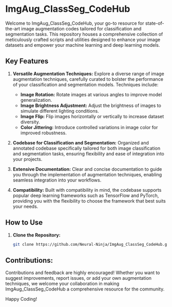 # ImgAug_ClassSeg_CodeHub

Welcome to ImgAug_ClassSeg_CodeHub, your go-to resource for state-of-the-art image augmentation codes tailored for classification and segmentation tasks. This repository houses a comprehensive collection of meticulously crafted scripts and utilities designed to enhance your image datasets and empower your machine learning and deep learning models.

## Key Features

1. **Versatile Augmentation Techniques:** Explore a diverse range of image augmentation techniques, carefully curated to bolster the performance of your classification and segmentation models. Techniques include:
   - **Image Rotation:** Rotate images at various angles to improve model generalization.
   - **Image Brightness Adjustment:** Adjust the brightness of images to simulate different lighting conditions.
   - **Image Flip:** Flip images horizontally or vertically to increase dataset diversity.
   - **Color Jittering:** Introduce controlled variations in image color for improved robustness.

2. **Codebase for Classification and Segmentation:** Organized and annotated codebase specifically tailored for both image classification and segmentation tasks, ensuring flexibility and ease of integration into your projects.

3. **Extensive Documentation:** Clear and concise documentation to guide you through the implementation of augmentation techniques, enabling seamless integration into your workflows.

4. **Compatibility:** Built with compatibility in mind, the codebase supports popular deep learning frameworks such as TensorFlow and PyTorch, providing you with the flexibility to choose the framework that best suits your needs.

## How to Use

1. **Clone the Repository:**
   ```bash
   git clone https://github.com/Neural-Ninja/ImgAug_ClassSeg_CodeHub.git

## Contributions:

Contributions and feedback are highly encouraged! Whether you want to suggest improvements, report issues, or add your own augmentation techniques, we welcome your collaboration in making ImgAug_ClassSeg_CodeHub a comprehensive resource for the community.

Happy Coding!
